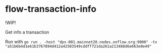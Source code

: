 # flow-transaction-info

!WIP!

Get info a transaction

Run with `go run . -host "dps-001.mainnet20.nodes.onflow.org:9000" -tx "a51b6b4d1e61b3767894d412a42503549cddff721da261a213488d6e663e0e49"`